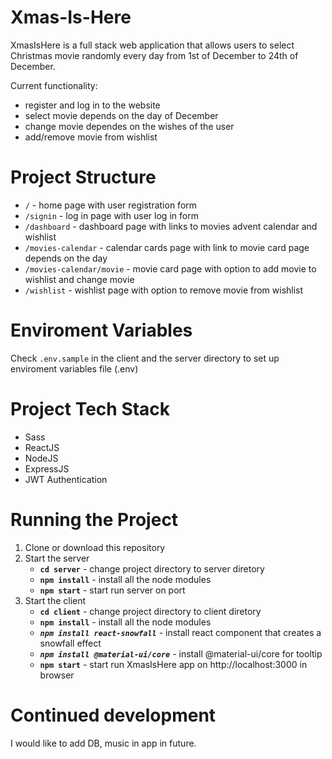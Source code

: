 # Xmas-Is-Here
XmasIsHere is a full stack web application that allows users to select Christmas movie randomly every day from 1st of December to 24th of December.

Current functionality:
* register and log in to the website
* select movie depends on the day of December
* change movie dependes on the wishes of the user
* add/remove movie from wishlist

# Project Structure
* `/` - home page with user registration form
* `/signin` - log in page with user log in form
* `/dashboard` - dashboard page with links to movies advent calendar and wishlist
* `/movies-calendar` - calendar cards page with link to movie card page depends on the day
* `/movies-calendar/movie` - movie card page with option to add movie to wishlist and change movie
* `/wishlist` - wishlist page with option to remove movie from wishlist

# Enviroment Variables
Check `.env.sample` in the client and the server directory to set up enviroment variables file (.env)

# Project Tech Stack
* Sass
* ReactJS
* NodeJS
* ExpressJS
* JWT Authentication

# Running the Project
1. Clone or download this repository
2. Start the server
   * **`cd server`** - change project directory to server diretory
   * **`npm install`** - install all the node modules
   * **`npm start`** - start run server on port
3. Start the client
   * **`cd client`** - change project directory to client diretory
   * **`npm install`** - install all the node modules
   * ***`npm install react-snowfall`*** - install react component that creates a snowfall effect
   * ***`npm install @material-ui/core`*** - install @material-ui/core for tooltip
   * **`npm start`** - start run XmasIsHere app on http://localhost:3000 in browser

# Continued development
I would like to add DB, music in app in future.







